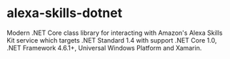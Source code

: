 # alexa-skills-dotnet
Modern .NET Core class library for interacting with Amazon's Alexa Skills Kit service which targets .NET Standard 1.4 with support .NET Core 1.0, .NET Framework 4.6.1+, Universal Windows Platform and Xamarin.

